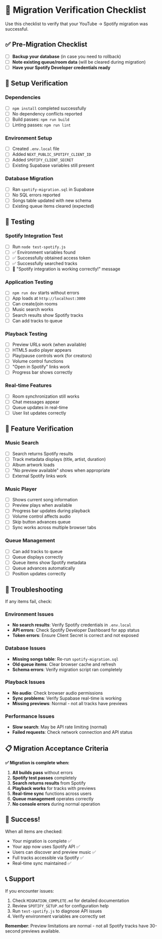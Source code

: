 # 🎵 Migration Verification Checklist

Use this checklist to verify that your YouTube → Spotify migration was successful.

## ✅ Pre-Migration Checklist

-   [ ] **Backup your database** (in case you need to rollback)
-   [ ] **Note existing queue/room data** (will be cleared during migration)
-   [ ] **Have your Spotify Developer credentials ready**

## 🔧 Setup Verification

### Dependencies

-   [ ] `npm install` completed successfully
-   [ ] No dependency conflicts reported
-   [ ] Build passes: `npm run build`
-   [ ] Linting passes: `npm run lint`

### Environment Setup

-   [ ] Created `.env.local` file
-   [ ] Added `NEXT_PUBLIC_SPOTIFY_CLIENT_ID`
-   [ ] Added `SPOTIFY_CLIENT_SECRET`
-   [ ] Existing Supabase variables still present

### Database Migration

-   [ ] Ran `spotify-migration.sql` in Supabase
-   [ ] No SQL errors reported
-   [ ] Songs table updated with new schema
-   [ ] Existing queue items cleared (expected)

## 🧪 Testing

### Spotify Integration Test

-   [ ] Run `node test-spotify.js`
-   [ ] ✅ Environment variables found
-   [ ] ✅ Successfully obtained access token
-   [ ] ✅ Successfully searched tracks
-   [ ] 🎉 "Spotify integration is working correctly!" message

### Application Testing

-   [ ] `npm run dev` starts without errors
-   [ ] App loads at `http://localhost:3000`
-   [ ] Can create/join rooms
-   [ ] Music search works
-   [ ] Search results show Spotify tracks
-   [ ] Can add tracks to queue

### Playback Testing

-   [ ] Preview URLs work (when available)
-   [ ] HTML5 audio player appears
-   [ ] Play/pause controls work (for creators)
-   [ ] Volume control functions
-   [ ] "Open in Spotify" links work
-   [ ] Progress bar shows correctly

### Real-time Features

-   [ ] Room synchronization still works
-   [ ] Chat messages appear
-   [ ] Queue updates in real-time
-   [ ] User list updates correctly

## 🎯 Feature Verification

### Music Search

-   [ ] Search returns Spotify results
-   [ ] Track metadata displays (title, artist, duration)
-   [ ] Album artwork loads
-   [ ] "No preview available" shows when appropriate
-   [ ] External Spotify links work

### Music Player

-   [ ] Shows current song information
-   [ ] Preview plays when available
-   [ ] Progress bar updates during playback
-   [ ] Volume control affects audio
-   [ ] Skip button advances queue
-   [ ] Sync works across multiple browser tabs

### Queue Management

-   [ ] Can add tracks to queue
-   [ ] Queue displays correctly
-   [ ] Queue items show Spotify metadata
-   [ ] Queue advances automatically
-   [ ] Position updates correctly

## 🚨 Troubleshooting

If any items fail, check:

### Environment Issues

-   **No search results**: Verify Spotify credentials in `.env.local`
-   **API errors**: Check Spotify Developer Dashboard for app status
-   **Token errors**: Ensure Client Secret is correct and not exposed

### Database Issues

-   **Missing songs table**: Re-run `spotify-migration.sql`
-   **Old queue items**: Clear browser cache and refresh
-   **Schema errors**: Verify migration script ran completely

### Playback Issues

-   **No audio**: Check browser audio permissions
-   **Sync problems**: Verify Supabase real-time is working
-   **Missing previews**: Normal - not all tracks have previews

### Performance Issues

-   **Slow search**: May be API rate limiting (normal)
-   **Failed requests**: Check network connection and API status

## 📋 Migration Acceptance Criteria

**✅ Migration is complete when:**

1. **All builds pass** without errors
2. **Spotify test passes** completely
3. **Search returns results** from Spotify
4. **Playback works** for tracks with previews
5. **Real-time sync** functions across users
6. **Queue management** operates correctly
7. **No console errors** during normal operation

## 🎉 Success!

When all items are checked:

-   Your migration is complete ✅
-   Your app now uses Spotify API ✅
-   Users can discover and preview music ✅
-   Full tracks accessible via Spotify ✅
-   Real-time sync maintained ✅

## 📞 Support

If you encounter issues:

1. Check `MIGRATION_COMPLETE.md` for detailed documentation
2. Review `SPOTIFY_SETUP.md` for configuration help
3. Run `test-spotify.js` to diagnose API issues
4. Verify environment variables are correctly set

**Remember**: Preview limitations are normal - not all Spotify tracks have 30-second previews available.

